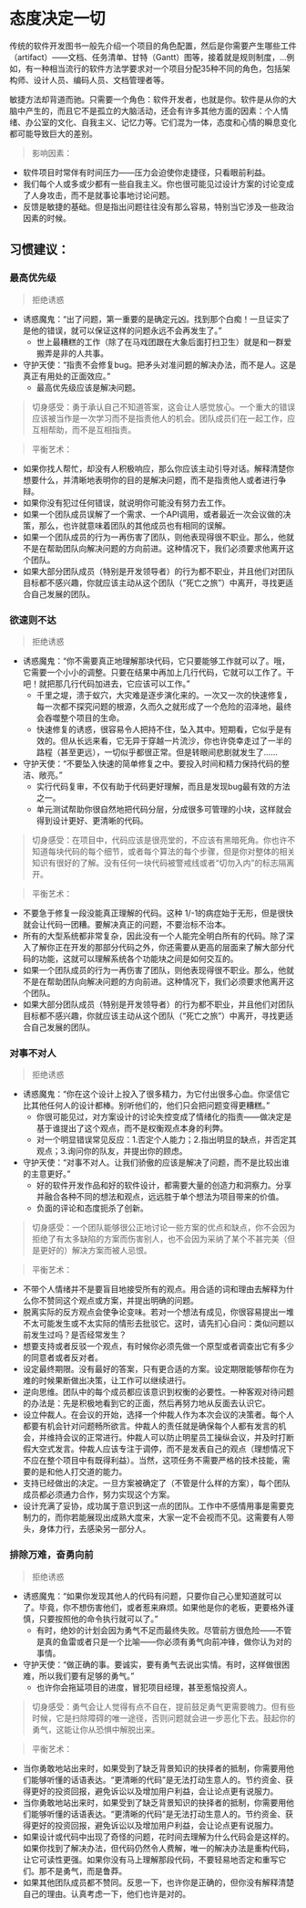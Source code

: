 # 态度决定一切

传统的软件开发图书一般先介绍一个项目的角色配置，然后是你需要产生哪些工件（artifact）——文档、任务清单、甘特（Gantt）图等，接着就是规则制度，...例如，有一种相当流行的软件方法学要求对一个项目分配35种不同的角色，包括架构师、设计人员、编码人员、文档管理者等。

敏捷方法却背道而驰。只需要一个角色：软件开发者，也就是你。软件是从你的大脑中产生的，而且它不是孤立的大脑活动，还会有许多其他方面的因素：个人情绪、办公室的文化、自我主义、记忆力等。它们混为一体，态度和心情的瞬息变化都可能导致巨大的差别。

> 影响因素：
- 软件项目时常伴有时间压力——压力会迫使你走捷径，只看眼前利益。
- 我们每个人或多或少都有一些自我主义。你也很可能见过设计方案的讨论变成了人身攻击，而不是就事论事地讨论问题。
- 反馈是敏捷的基础。但是指出问题往往没有那么容易，特别当它涉及一些政治因素的时候。


## 习惯建议：
### 最高优先级
> 拒绝诱惑
- 诱惑魔鬼：“出了问题，第一重要的是确定元凶。找到那个白痴！一旦证实了是他的错误，就可以保证这样的问题永远不会再发生了。” 
    - 世上最糟糕的工作（除了在马戏团跟在大象后面打扫卫生）就是和一群爱搬弄是非的人共事。
- 守护天使：“指责不会修复bug。把矛头对准问题的解决办法，而不是人。这是真正有用处的正面效应。”
    - 最高优先级应该是解决问题。

> 切身感受：勇于承认自己不知道答案，这会让人感觉放心。一个重大的错误应该被当作是一次学习而不是指责他人的机会。团队成员们在一起工作，应互相帮助，而不是互相指责。

> 平衡艺术：
- 如果你找人帮忙，却没有人积极响应，那么你应该主动引导对话。解释清楚你想要什么，并清晰地表明你的目的是解决问题，而不是指责他人或者进行争辩。
- 如果你没有犯过任何错误，就说明你可能没有努力去工作。 
- 如果一个团队成员误解了一个需求、一个API调用，或者最近一次会议做的决策，那么，也许就意味着团队的其他成员也有相同的误解。 
- 如果一个团队成员的行为一再伤害了团队，则他表现得很不职业。那么，他就不是在帮助团队向解决问题的方向前进。这种情况下，我们必须要求他离开这个团队。
- 如果大部分团队成员（特别是开发领导者）的行为都不职业，并且他们对团队目标都不感兴趣，你就应该主动从这个团队（“死亡之旅”）中离开，寻找更适合自己发展的团队。


### 欲速则不达
> 拒绝诱惑
- 诱惑魔鬼：“你不需要真正地理解那块代码，它只要能够工作就可以了。哦，它需要一个小小的调整。只要在结果中再加上几行代码，它就可以工作了。干吧！就把那几行代码加进去，它应该可以工作。” 
    - 千里之堤，溃于蚁穴，大灾难是逐步演化来的。一次又一次的快速修复，每一次都不探究问题的根源，久而久之就形成了一个危险的沼泽地，最终会吞噬整个项目的生命。
    - 快速修复的诱惑，很容易令人把持不住，坠入其中。短期看，它似乎是有效的。但从长远来看，它无异于穿越一片流沙，你也许侥幸走过了一半的路程（甚至更远），一切似乎都很正常。但是转眼间悲剧就发生了……
- 守护天使：“不要坠入快速的简单修复之中。要投入时间和精力保持代码的整洁、敞亮。”
    - 实行代码复审，不仅有助于代码更好理解，而且是发现bug最有效的方法之一。
    - 单元测试帮助你很自然地把代码分层，分成很多可管理的小块，这样就会得到设计更好、更清晰的代码。

> 切身感受：在项目中，代码应该是很亮堂的，不应该有黑暗死角。你也许不知道每块代码的每个细节，或者每个算法的每个步骤，但是你对整体的相关知识有很好的了解。没有任何一块代码被警戒线或者“切勿入内”的标志隔离开。

> 平衡艺术：
- 不要急于修复一段没能真正理解的代码。这种 1/-1的病症始于无形，但是很快就会让代码一团糟。要解决真正的问题，不要治标不治本。 
- 所有的大型系统都非常复杂，因此没有一个人能完全明白所有的代码。除了深入了解你正在开发的那部分代码之外，你还需要从更高的层面来了解大部分代码的功能，这就可以理解系统各个功能块之间是如何交互的。 
- 如果一个团队成员的行为一再伤害了团队，则他表现得很不职业。那么，他就不是在帮助团队向解决问题的方向前进。这种情况下，我们必须要求他离开这个团队。
- 如果大部分团队成员（特别是开发领导者）的行为都不职业，并且他们对团队目标都不感兴趣，你就应该主动从这个团队（“死亡之旅”）中离开，寻找更适合自己发展的团队。


### 对事不对人
> 拒绝诱惑
- 诱惑魔鬼：“你在这个设计上投入了很多精力，为它付出很多心血。你坚信它比其他任何人的设计都棒。别听他们的，他们只会把问题变得更糟糕。” 
    - 你很可能见过，对方案设计的讨论失控变成了情绪化的指责——做决定是基于谁提出了这个观点，而不是权衡观点本身的利弊。
    - 对一个明显错误常见反应：1.否定个人能力；2.指出明显的缺点，并否定其观点；3.询问你的队友，并提出你的顾虑。
- 守护天使：“对事不对人。让我们骄傲的应该是解决了问题，而不是比较出谁的主意更好。”
    - 好的软件开发作品和好的软件设计，都需要大量的创造力和洞察力。分享并融合各种不同的想法和观点，远远胜于单个想法为项目带来的价值。
    - 负面的评论和态度扼杀了创新。

> 切身感受：一个团队能够很公正地讨论一些方案的优点和缺点，你不会因为拒绝了有太多缺陷的方案而伤害别人，也不会因为采纳了某个不甚完美（但是更好的）解决方案而被人忌恨。

> 平衡艺术：
- 不带个人情绪并不是要盲目地接受所有的观点。用合适的词和理由去解释为什么你不赞同这个观点或方案，并提出明确的问题。 
- 脱离实际的反方观点会使争论变味。若对一个想法有成见，你很容易提出一堆不太可能发生或不太实际的情形去批驳它。这时，请先扪心自问：类似问题以前发生过吗？是否经常发生？ 
- 想要支持或者反驳一个观点，有时候你必须先做一个原型或者调查出它有多少的同意者或者反对者。
- 设定最终期限。没有最好的答案，只有更合适的方案。设定期限能够帮你在为难的时候果断做出决策，让工作可以继续进行。
- 逆向思维。团队中的每个成员都应该意识到权衡的必要性。一种客观对待问题的办法是：先是积极地看到它的正面，然后再努力地从反面去认识它。
- 设立仲裁人。在会议的开始，选择一个仲裁人作为本次会议的决策者。每个人都要有机会针对问题畅所欲言。仲裁人的责任就是确保每个人都有发言的机会，并维持会议的正常进行。仲裁人可以防止明星员工操纵会议，并及时打断假大空式发言。仲裁人应该专注于调停，而不是发表自己的观点（理想情况下不应在整个项目中有既得利益）。当然，这项任务不需要严格的技术技能，需要的是和他人打交道的能力。
- 支持已经做出的决定。一旦方案被确定了（不管是什么样的方案），每个团队成员都必须通力合作，努力实现这个方案。
- 设计充满了妥协，成功属于意识到这一点的团队。工作中不感情用事是需要克制力的，而你若能展现出成熟大度来，大家一定不会视而不见。这需要有人带头，身体力行，去感染另一部分人。


### 排除万难，奋勇向前
> 拒绝诱惑
- 诱惑魔鬼：“如果你发现其他人的代码有问题，只要你自己心里知道就可以了。毕竟，你不想伤害他们，或者惹来麻烦。如果他是你的老板，更要格外谨慎，只要按照他的命令执行就可以了。” 
    - 有时，绝妙的计划会因为勇气不足而最终失败。尽管前方很危险——不管是真的鱼雷或者只是一个比喻——你必须有勇气向前冲锋，做你认为对的事情。
- 守护天使：“做正确的事。要诚实，要有勇气去说出实情。有时，这样做很困难，所以我们要有足够的勇气。”
    - 也许你会拖延项目的进度，冒犯项目经理，甚至惹恼投资人。

> 切身感受：勇气会让人觉得有点不自在，提前鼓足勇气更需要魄力。但有些时候，它是扫除障碍的唯一途径，否则问题就会进一步恶化下去。鼓起你的勇气，这能让你从恐惧中解脱出来。

> 平衡艺术：
- 当你勇敢地站出来时，如果受到了缺乏背景知识的抉择者的抵制，你需要用他们能够听懂的话语表达。“更清晰的代码”是无法打动生意人的。节约资金、获得更好的投资回报，避免诉讼以及增加用户利益，会让论点更有说服力。 
- 当你勇敢地站出来时，如果受到了缺乏背景知识的抉择者的抵制，你需要用他们能够听懂的话语表达。“更清晰的代码”是无法打动生意人的。节约资金、获得更好的投资回报，避免诉讼以及增加用户利益，会让论点更有说服力。 
- 如果设计或代码中出现了奇怪的问题，花时间去理解为什么代码会是这样的。如果你找到了解决办法，但代码仍然令人费解，唯一的解决办法是重构代码，让它可读性更强。如果你没有马上理解那段代码，不要轻易地否定和重写它们。那不是勇气，而是鲁莽。
- 如果其他团队成员都不赞同。反思一下，也许你是正确的，但你没有解释清楚自己的理由。认真考虑一下，他们也许是对的。